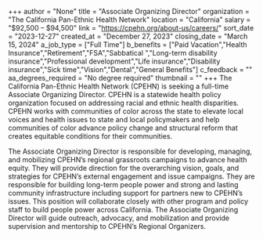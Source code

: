 +++
author = "None"
title = "Associate Organizing Director"
organization = "The California Pan-Ethnic Health Network"
location = "California"
salary = "$92,500  – $94,500"
link = "https://cpehn.org/about-us/careers/"
sort_date = "2023-12-27"
created_at = "December 27, 2023"
closing_date = "March 15, 2024"
a_job_type = ["Full Time"]
b_benefits = ["Paid Vacation","Health Insurance","Retirement","FSA","Sabbatical ","Long-term disability insurance","Professional development","Life insurance","Disability insurance","Sick time","Vision","Dental","General Benefits"]
c_feedback = ""
aa_degrees_required = "No degree required"
thumbnail = ""
+++
The California Pan-Ethnic Health Network (CPEHN) is seeking a full-time Associate Organizing Director. CPEHN is a statewide health policy organization focused on addressing racial and ethnic health disparities. CPEHN works with communities of color across the state to elevate local voices and health issues to state and local policymakers and help communities of color advance policy change and structural reform that creates equitable conditions for their communities.

The Associate Organizing Director is responsible for developing, managing, and mobilizing CPEHN’s regional grassroots campaigns to advance health equity. They will provide direction for the overarching vision, goals, and strategies for CPEHN’s external engagement and issue campaigns. They are responsible for building long-term people power and strong and lasting community infrastructure including support for partners new to CPEHN’s issues. This position will collaborate closely with other program and policy staff to build people power across California. The Associate Organizing Director will guide outreach, advocacy, and mobilization and provide supervision and mentorship to CPEHN’s Regional Organizers.